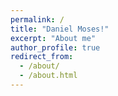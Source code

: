```yaml
---
permalink: /
title: "Daniel Moses!"
excerpt: "About me"
author_profile: true
redirect_from: 
  - /about/
  - /about.html
---
```


